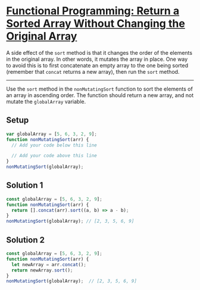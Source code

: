 # [Functional Programming: Return a Sorted Array Without Changing the Original Array](https://learn.freecodecamp.org/javascript-algorithms-and-data-structures/functional-programming/return-a-sorted-array-without-changing-the-original-array)

A side effect of the `sort` method is that it changes the order of the elements in the original array. In other words, it mutates the array in place. One way to avoid this is to first concatenate an empty array to the one being sorted (remember that `concat` returns a new array), then run the `sort` method.

---

Use the `sort` method in the `nonMutatingSort` function to sort the elements of an array in ascending order. The function should return a new array, and not mutate the `globalArray` variable.

## Setup
```js
var globalArray = [5, 6, 3, 2, 9];
function nonMutatingSort(arr) {
  // Add your code below this line

  // Add your code above this line
}
nonMutatingSort(globalArray);
```

## Solution 1
```js
const globalArray = [5, 6, 3, 2, 9];
function nonMutatingSort(arr) {
  return [].concat(arr).sort((a, b) => a - b);
}
nonMutatingSort(globalArray); // [2, 3, 5, 6, 9]
```

## Solution 2
```js
const globalArray = [5, 6, 3, 2, 9];
function nonMutatingSort(arr) {
  let newArray = arr.concat();
  return newArray.sort();
}
nonMutatingSort(globalArray);  // [2, 3, 5, 6, 9]
```